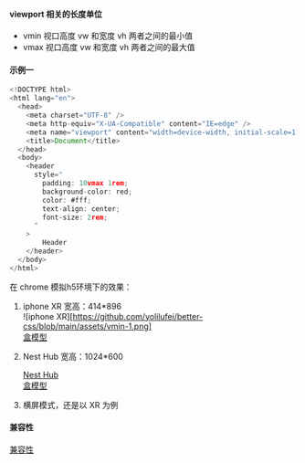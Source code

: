 #### viewport 相关的长度单位

- vmin 视口高度 vw 和宽度 vh 两者之间的最小值
- vmax 视口高度 vw 和宽度 vh 两者之间的最大值

#### 示例一

```javascript
<!DOCTYPE html>
<html lang="en">
  <head>
    <meta charset="UTF-8" />
    <meta http-equiv="X-UA-Compatible" content="IE=edge" />
    <meta name="viewport" content="width=device-width, initial-scale=1.0" />
    <title>Document</title>
  </head>
  <body>
    <header
      style="
        padding: 10vmax 1rem;
        background-color: red;
        color: #fff;
        text-align: center;
        font-size: 2rem;
      "
    >
        Header
    </header>
  </body>
</html>
```
在 chrome 模拟h5环境下的效果：
1. iphone XR  宽高：414*896    
    ![iphone XR][https://github.com/yolilufei/better-css/blob/main/assets/vmin-1.png]  
    [盒模型][2]

2. Nest Hub  宽高：1024*600 
   
   [Nest Hub][3]    
   [盒模型][4]


3. 横屏模式，还是以 XR 为例


#### 兼容性
[兼容性][5]











[1]: ../assets/vmin-1.png
[2]: ../assets/vmin-2.png
[3]: ../assets/vmin-3.png
[4]: ../assets/vmin-4.png
[5]: ../assets/vmin-5.png
